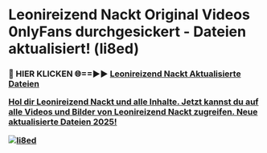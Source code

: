 # Leonireizend Nackt Original Videos 0nlyFans durchgesickert - Dateien aktualisiert! (li8ed)

<h3>🔴 HIER KLICKEN 🌐==►► <a href="https://tinyurl.com/h6vf6nb8" rel="nofollow">Leonireizend Nackt Aktualisierte Dateien

Hol dir Leonireizend Nackt und alle Inhalte. Jetzt kannst du auf alle Videos und Bilder von Leonireizend Nackt zugreifen. Neue aktualisierte Dateien 2025!

[![li8ed](https://i.imgur.com/sD4kR3V.gif)](https://tinyurl.com/h6vf6nb8)
